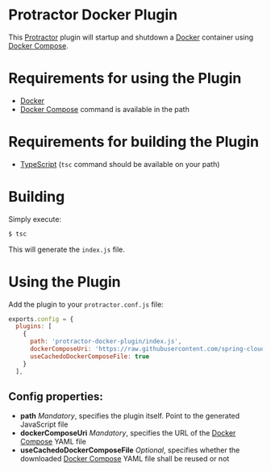 # Protractor Docker Plugin

This [Protractor][] plugin will startup and shutdown a [Docker][] container using [Docker Compose][].

# Requirements for using the Plugin

- [Docker][]
- [Docker Compose][] command is available in the path

# Requirements for building the Plugin

- [TypeScript][] (`tsc` command should be available on your path)

# Building

Simply execute:

```bash
$ tsc
```

This will generate the `index.js` file.

# Using the Plugin

Add the plugin to your `protractor.conf.js` file:

```javascript
exports.config = {
  plugins: [
    {
      path: 'protractor-docker-plugin/index.js',
      dockerComposeUri: 'https://raw.githubusercontent.com/spring-cloud/spring-cloud-dataflow/master/spring-cloud-dataflow-server-local/docker-compose.yml',
      useCachedoDockerComposeFile: true
    }
  ],
```

## Config properties:

* **path** *Mandatory*, specifies the plugin itself. Point to the generated JavaScript file
* **dockerComposeUri** *Mandatory*, specifies the URL of the [Docker Compose][] YAML file
* **useCachedoDockerComposeFile** *Optional*, specifies whether the downloaded [Docker Compose][] YAML file shall be reused or not

[Docker]: https://www.docker.com/
[Docker Compose]: https://docs.docker.com/compose/
[TypeScript]: https://www.typescriptlang.org/
[Protractor]: https://github.com/angular/protractor

